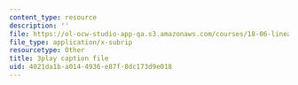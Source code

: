 ```yaml
---
content_type: resource
description: ''
file: https://ol-ocw-studio-app-qa.s3.amazonaws.com/courses/18-06-linear-algebra-spring-2010/4021da1ba0144936e87f8dc173d9e018_RWvi4Vx4CDc.srt
file_type: application/x-subrip
resourcetype: Other
title: 3play caption file
uid: 4021da1b-a014-4936-e87f-8dc173d9e018
---
```

